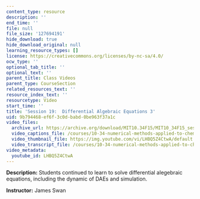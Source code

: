 ```yaml
---
content_type: resource
description: ''
end_time: ''
file: null
file_size: '127694191'
hide_download: true
hide_download_original: null
learning_resource_types: []
license: https://creativecommons.org/licenses/by-nc-sa/4.0/
ocw_type: ''
optional_tab_title: ''
optional_text: ''
parent_title: Class Videos
parent_type: CourseSection
related_resources_text: ''
resource_index_text: ''
resourcetype: Video
start_time: ''
title: 'Session 19:  Differential Algebraic Equations 3'
uid: 9b794468-ef6f-3c0d-babd-0be963f37a1c
video_files:
  archive_url: https://archive.org/download/MIT10.34F15/MIT10_34F15_ses19_300k.mp4
  video_captions_file: /courses/10-34-numerical-methods-applied-to-chemical-engineering-fall-2015/c17748bc9a71565997134a651191681c_LHBQ5Z4CtwA.vtt
  video_thumbnail_file: https://img.youtube.com/vi/LHBQ5Z4CtwA/default.jpg
  video_transcript_file: /courses/10-34-numerical-methods-applied-to-chemical-engineering-fall-2015/952579c72077ea093508e6445deb2097_LHBQ5Z4CtwA.pdf
video_metadata:
  youtube_id: LHBQ5Z4CtwA
---
```


**Description:** Students continued to learn to solve differential alegebraic equations, including the dynamic of DAEs and simulation.

**Instructor:** James Swan

